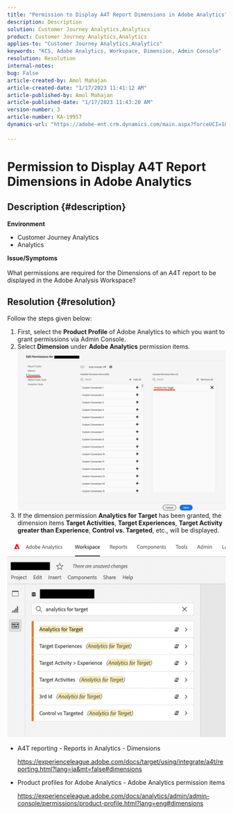 ```yaml
---
title: "Permission to Display A4T Report Dimensions in Adobe Analytics"
description: Description
solution: Customer Journey Analytics,Analytics
product: Customer Journey Analytics,Analytics
applies-to: "Customer Journey Analytics,Analytics"
keywords: "KCS, Adobe Analytics, Workspace, Dimension, Admin Console"
resolution: Resolution
internal-notes: 
bug: False
article-created-by: Amol Mahajan
article-created-date: "1/17/2023 11:41:12 AM"
article-published-by: Amol Mahajan
article-published-date: "1/17/2023 11:43:20 AM"
version-number: 3
article-number: KA-19957
dynamics-url: "https://adobe-ent.crm.dynamics.com/main.aspx?forceUCI=1&pagetype=entityrecord&etn=knowledgearticle&id=a94a6dd4-5b96-ed11-aad1-6045bd006b3d"

---
```

# Permission to Display A4T Report Dimensions in Adobe Analytics

## Description {#description}

<b>Environment</b>
- Customer Journey Analytics
- Analytics



<b>Issue/Symptoms</b><br><br>What permissions are required for the Dimensions of an A4T report to be displayed in the Adobe Analysis Workspace?<br>

## Resolution {#resolution}

Follow the steps given below:
1. First, select the <b>Product Profile</b> of Adobe Analytics to which you want to grant permissions via Admin Console.
2. Select <b>Dimension</b> under <b>Adobe Analytics</b> permission items.    
    ![](assets/123b13c2-bb08-ed11-82e4-00224809a4ae.png)
3. If the dimension permission <b>Analytics for Target</b> has been granted, the dimension items <b>Target Activities</b>, <b>Target Experiences</b>, <b>Target Activity greater than Experience</b>, <b>Control vs. Targeted</b>, etc., will be displayed.


![](assets/8b0bbd95-f4f5-ec11-bb3d-000d3a5b0d3b.png)

- A4T reporting - Reports in Analytics - Dimensions

    https://experienceleague.adobe.com/docs/target/using/integrate/a4t/reporting.html?lang=ja&mt=false#dimensions
- Product profiles for Adobe Analytics - Adobe Analytics permission items

    https://experienceleague.adobe.com/docs/analytics/admin/admin-console/permissions/product-profile.html?lang=eng#dimensions

